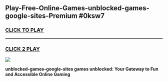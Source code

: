 
## Play-Free-Online-Games-unblocked-games-google-sites-Premium #0ksw7
<h3>
<a href="https://premium.freeplayer.one?title=unblocked-games-google-sites&ref=8M">CLICK TO PLAY</a></h3>
<hr>

<h3>
<a href="https://premium.freeplayer.one?title=unblocked-games-google-sites&ref=8M">CLICK 2 PLAY</a>
  
</h3>

<a href="https://premium.freeplayer.one?title=unblocked-games-google-sites&ref=8M"><img src="https://clearcache.store/games.png"></a>


**unblocked-games-google-sites games unblocked: Your Gateway to Fun and Accessible Online Gaming**
